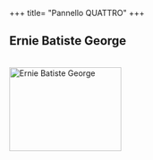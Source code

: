+++
title= "Pannello QUATTRO"
+++

<h2>Ernie Batiste George</h2>

<br>
<a href="/images/files/pannello 4a.jpg" target=_blank><img src="/images/files/pannello 4a.jpg"  width="200" height="150"title="Ernie Batiste George"></a>
<br>